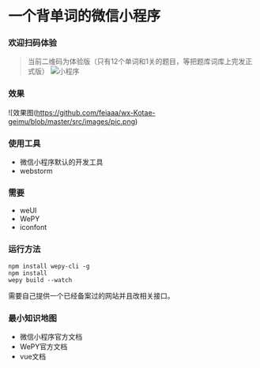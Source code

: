 一个背单词的微信小程序 
===================

### 欢迎扫码体验
>当前二维码为体验版（只有12个单词和1关的题目，等把题库词库上完发正式版）
>![小程序](https://github.com/feiaaa/wx-Kotae-geimu/blob/master/src/images/ecode.png)

### 效果
![效果图(https://github.com/feiaaa/wx-Kotae-geimu/blob/master/src/images/pic.png)

### 使用工具
- 微信小程序默认的开发工具
- webstorm


### 需要
- weUI
- WePY
- iconfont

### 运行方法
```
npm install wepy-cli -g
npm install 
wepy build --watch
```
需要自己提供一个已经备案过的网站并且改相关接口。


### 最小知识地图
- 微信小程序官方文档
- WePY官方文档
- vue文档